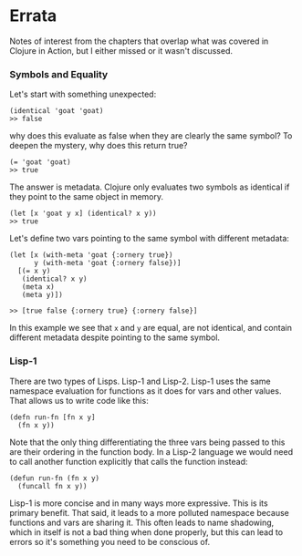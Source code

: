 # Errata
Notes of interest from the chapters that overlap what was covered in Clojure in Action, but I either missed or it wasn't discussed.

### Symbols and Equality
Let's start with something unexpected:

    (identical 'goat 'goat)
    >> false

why does this evaluate as false when they are clearly the same symbol? To deepen the mystery, why does this return true?

    (= 'goat 'goat)
    >> true

The answer is metadata. Clojure only evaluates two symbols as identical if they point to the same object in memory.

    (let [x 'goat y x] (identical? x y))
    >> true

Let's define two vars pointing to the same symbol with different metadata:

    (let [x (with-meta 'goat {:ornery true})
          y (with-meta 'goat {:ornery false})]
      [(= x y)
       (identical? x y)
       (meta x)
       (meta y)])

    >> [true false {:ornery true} {:ornery false}]

In this example we see that `x` and `y` are equal, are not identical, and contain different metadata despite pointing to the same symbol.

### Lisp-1
There are two types of Lisps. Lisp-1 and Lisp-2. Lisp-1 uses the same namespace evaluation for functions as it does for vars and other values. That allows us to write code like this:

    (defn run-fn [fn x y]
      (fn x y))

Note that the only thing differentiating the three vars being passed to this are their ordering in the function body. In a Lisp-2 language we would need to call another function explicitly that calls the function instead:

    (defun run-fn (fn x y)
      (funcall fn x y))

Lisp-1 is more concise and in many ways more expressive. This is its primary benefit. That said, it leads to a more polluted namespace because functions and vars are sharing it. This often leads to name shadowing, which in itself is not a bad thing when done properly, but this can lead to errors so it's something you need to be conscious of.
